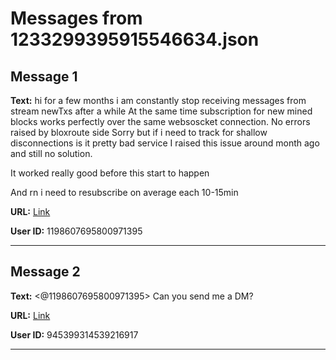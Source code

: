 # Messages from 1233299395915546634.json

## Message 1

**Text:** hi for a few months i am constantly stop receiving messages from stream newTxs after a while
At the same time subscription for new mined blocks works perfectly over the same websoscket connection.
No errors raised by bloxroute side
Sorry but if i need to track for shallow disconnections is it pretty bad service
I raised this issue around month ago and still no solution.

It worked really good before this start to happen

And rn i need to resubscribe on average each 10-15min

**URL:** [Link](https://discord.com/channels/638409433860407300/638411171233398824/1233299395915546634)

**User ID:** 1198607695800971395

---

## Message 2

**Text:** <@1198607695800971395> Can you send me a DM?

**URL:** [Link](https://discord.com/channels/638409433860407300/638411171233398824/1233446275081572415)

**User ID:** 945399314539216917

---

